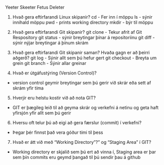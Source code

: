﻿

Yeeter Skeeter Fetus Deleter

1. Hvað gera eftirfarandi Linux skipanir?
cd - Fer inn í möppu
ls - sýnir innihald möppu
pwd - prints working directory
mkdir - býr til möppu

2. Hvað gera eftirfarandi Git skipanir?
git clone - Tekur afrit af Git Respository
git status - sýnir breytingar þínar á repositoriinu
git diff - sýnir nýjar breytingar á þínum skrám

3. Hvað gera eftirfarandi Git skipanir saman? Hvaða gagn er að þeirri aðgerð?
git log - Sýnir allt sem þú hefur gert
git checkout - Breyta um grein
git branch - Sýnir allar greinar
4. Hvað er útgáfustýring (Version Control)?
 - version control geymir breytingar sem þú gerir við skrár eða sett af skrám yfir tíma

5. Hverjir eru helstu kostir við að nota GIT?
 - GIT er þægileg leið til að geyma skrár og verkefni á netinu og geta haft yfirsjón yfir allt sem þú gerir

6. Hversu oft telur þú að eigi að gera færslur (commit) í verkefni?
 - Þegar þér finnst það vera góður tími til þess

7. Hvað er átt við með “Working Directory”?” og “Staging Area” í GIT?
 - Working directory er skjalið sem þú ert að vinna í, Staging area er þar sem þín commits eru geymd þangað til þú sendir þau á     github
 